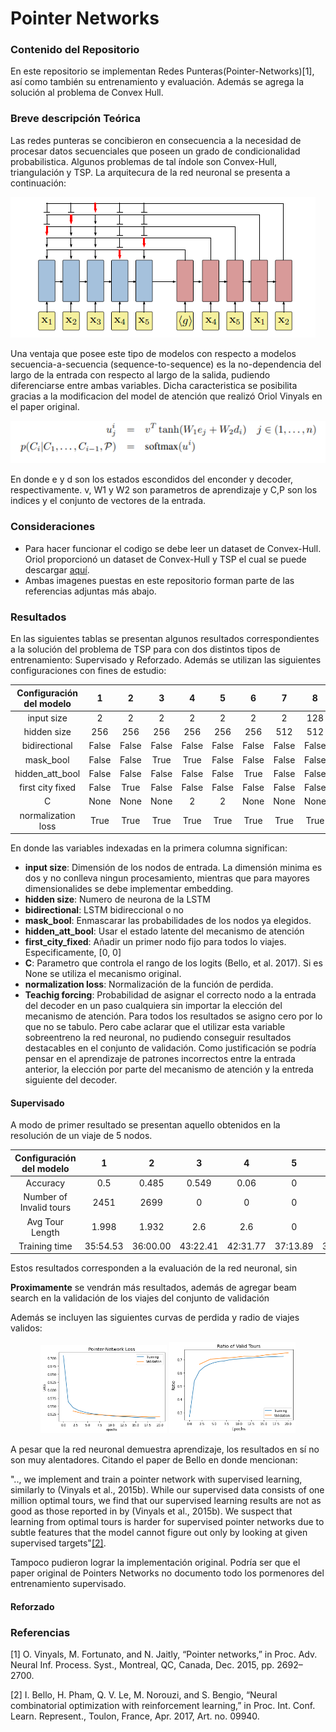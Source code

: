 # Pointer Networks

### Contenido del Repositorio

En este repositorio se implementan Redes Punteras(Pointer-Networks)[1], así como también su entrenamiento y evaluación. Además se agrega la solución al problema de Convex Hull.

### Breve descripción Teórica

Las redes punteras se concibieron en consecuencia a la necesidad de procesar datos secuenciales que poseen un grado de condicionalidad probabilistica. Algunos problemas de tal índole
son Convex-Hull, triangulación y TSP. La arquitecura de la red neuronal se presenta a continuación:

![alt text](https://github.com/JoseVillagranE/Pointer-Networks/blob/master/Images/PtrNeural.png)

Una ventaja que posee este tipo de modelos con respecto a modelos secuencia-a-secuencia (sequence-to-sequence) es la no-dependencia del largo de la entrada con respecto al largo de la salida,
pudiendo diferenciarse entre ambas variables. Dicha caracteristica se posibilita gracias a la modificacion del model de atención que realizó Oriol Vinyals en el paper original.

![alt text](https://github.com/JoseVillagranE/Pointer-Networks/blob/master/Images/eqPtr.png)

En donde e y d son los estados escondidos del enconder y decoder, respectivamente. v, W1 y W2 son parametros de aprendizaje
 y C,P son los indices y el conjunto de vectores de la entrada.

### Consideraciones

* Para hacer funcionar el codigo se debe leer un dataset de Convex-Hull. Oriol proporcionó un dataset de Convex-Hull y TSP el cual se puede descargar [aquí](https://drive.google.com/drive/folders/0B2fg8yPGn2TCMzBtS0o4Q2RJaEU).
* Ambas imagenes puestas en este repositorio forman parte de las referencias adjuntas más abajo.

### Resultados

En las siguientes tablas se presentan algunos resultados correspondientes a la solución del problema de TSP para con dos distintos tipos de entrenamiento: Supervisado y Reforzado. 
Además se utilizan las siguientes configuraciones con fines de estudio:

| Configuración del modelo 	| 1 	| 2 	| 3 	| 4 	| 5 	| 6 	| 7 	| 8 	|
|:-:	|:-:	|:-:	|:-:	|:-:	|:-:	|:-:	|:-:	|:-:	|
| input size 	| 2 	| 2 	| 2 	| 2 	| 2 	| 2 	| 2 	| 128 	|
| hidden size 	| 256 	| 256 	| 256 	| 256 	| 256 	| 256 	| 512 	| 512 	|
| bidirectional 	| False 	| False 	| False 	| False 	| False 	| False 	| False 	| False 	|
| mask_bool 	| False 	| False 	| True 	| True 	| False 	| False 	| False 	| False 	|
| hidden_att_bool 	| False 	| False 	| False 	| False 	| False 	| True 	| False 	| False 	|
| first city fixed 	| False 	| True 	| False 	| False 	| False 	| False 	| False 	| False 	|
| C 	| None 	| None 	| None 	| 2 	| 2 	| None 	| None 	| None 	|
| normalization loss 	| True 	| True 	| True 	| True 	| True 	| True 	| True 	| True 	|

En donde las variables indexadas en la primera columna significan:

* **input size**: Dimensión de los nodos de entrada. La dimensión minima es dos y no conlleva ningun procesamiento, mientras que para mayores dimensionalides se debe implementar embedding.
* **hidden size**: Numero de neurona de la LSTM
* **bidirectional**: LSTM bidireccional o no
* **mask_bool**: Enmascarar las probabilidades de los nodos ya elegidos.
* **hidden_att_bool**: Usar el estado latente del mecanismo de atención
* **first_city_fixed**: Añadir un primer nodo fijo para todos lo viajes. Especificamente, [0, 0]
* **C**: Parametro que controla el rango de los logits (Bello, et al. 2017). Si es None se utiliza el mecanismo original.
* **normalization loss**: Normalización de la función de perdida.
* **Teachig forcing**: Probabilidad de asignar el correcto nodo a la entrada del decoder en un paso cualquiera sin importar la elección del mecanismo de atención. 
			Para todos los resultados se asigno cero por lo que no se tabulo. 
			Pero cabe aclarar que el utilizar esta variable sobreentreno la red neuronal, no pudiendo conseguir resultados destacables en el conjunto de validación. Como justificación se podría pensar en el aprendizaje de patrones incorrectos entre la entrada anterior, la elección por parte del mecanismo de atención y la entreda siguiente del decoder. 

#### Supervisado

A modo de primer resultado se presentan aquello obtenidos en la resolución de un viaje de 5 nodos.

| Configuración del modelo 	| 1 	| 2 	| 3 	| 4 	| 5 	| 6 	| 7 	| 8 	|
|:-:	|:-:	|:-:	|:-:	|:-:	|:-:	|:-:	|:-:	|:-:	|
| Accuracy 	| 0.5 	| 0.485 	| 0.549 	| 0.06 	| 0 	| 0.418 	| 0.504 	| 0.498 	|
| Number of Invalid tours 	| 2451 	| 2699 	| 0 	| 0 	| 0 	| 3442 	| 2440 	| 2314 	|
|           Avg Tour Length 	| 1.998 	| 1.932 	| 2.6 	| 2.6 	| 0 	| 1.742 	| 1.999 	| * 	|
| Training time 	| 35:54.53 	| 36:00.00 	| 43:22.41 	| 42:31.77 	| 37:13.89 	| 37:10.23 	| 37:33.9 	| 41:10.55 	|


Estos resultados corresponden a la evaluación de la red neuronal, sin 

**Proximamente** se vendrán más resultados, además de agregar beam search en la validación de los viajes del conjunto de validación

Además se incluyen las siguientes curvas de perdida y radio de viajes validos:

<p align="middle">
  <img src="https://github.com/JoseVillagranE/Pointer-Networks/blob/master/Images/Loss.png" height="50%" width="40%" />
  <img src="https://github.com/JoseVillagranE/Pointer-Networks/blob/master/Images/Ratio.png" height="50%" width="40%" />
</p>

A pesar que la red neuronal demuestra aprendizaje, los resultados en sí no son muy alentadores. Citando el paper de Bello en donde mencionan:

".., we implement and train a pointer network with supervised learning, similarly to (Vinyals et al., 2015b). While our supervised data 
consists of one million optimal tours, we find that our supervised learning results are not as good as those reported in by (Vinyals et al., 2015b). We suspect that learning from optimal tours is harder for
supervised pointer networks due to subtle features that the model cannot figure out only by looking at given supervised targets"[[2]](#2).

Tampoco pudieron lograr la implementación original. Podría ser que el paper original de Pointers Networks no documento todo los pormenores del entrenamiento supervisado.

#### Reforzado

### Referencias
<a id="1">[1]</a>
O. Vinyals, M. Fortunato, and N. Jaitly, “Pointer networks,” in Proc. Adv. Neural Inf. Process. Syst., Montreal, QC, Canada, Dec. 2015, pp. 2692–2700.

<a id="2">[2]</a>
I. Bello, H. Pham, Q. V. Le, M. Norouzi, and S. Bengio, “Neural combinatorial optimization with reinforcement learning,” in Proc. Int. Conf. Learn. Represent., Toulon, France, Apr. 2017, Art. no. 09940.


 

 